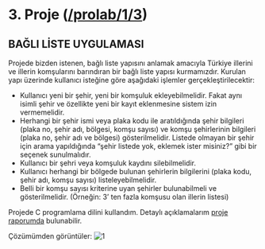 # 3. Proje ([/prolab/1/3](https://github.com/yunusemregul/kou/blob/master/prolab/1/3/))

## BAĞLI LİSTE UYGULAMASI

Projede bizden istenen, bağlı liste yapısını anlamak amacıyla Türkiye illerini ve illerin komşularını barındıran bir bağlı liste yapısı kurmamızdır. Kurulan yapı üzerinde kullanıcı isteğine göre aşağıdaki işlemler gerçekleştirilecektir:

* Kullanıcı yeni bir şehir, yeni bir komşuluk ekleyebilmelidir. Fakat aynı isimli şehir ve özellikte yeni bir kayıt eklenmesine sistem izin vermemelidir.
* Herhangi bir şehir ismi veya plaka kodu ile aratıldığında şehir bilgileri (plaka no, şehir adı, bölgesi, komşu sayısı) ve komşu şehirlerinin bilgileri (plaka no, şehir adı ve bölgesi) gösterilmelidir. Listede olmayan bir şehir için arama yapıldığında “şehir listede yok, eklemek ister misiniz?” gibi bir seçenek sunulmalıdır.
* Kullanıcı bir şehri veya komşuluk kaydını silebilmelidir.
* Kullanıcı herhangi bir bölgede bulunan şehirlerin bilgilerini (plaka kodu, şehir adı, komşu sayısı) listeleyebilmelidir.
* Belli bir komşu sayısı kriterine uyan şehirler bulunabilmeli ve gösterilmelidir. (Örneğin: 3’ ten fazla komşusu olan illerin listesi)

Projede C programlama dilini kullandım. Detaylı açıklamalarım [proje raporumda](https://github.com/yunusemregul/kou/blob/master/prolab/1/3/rapor.pdf) bulunabilir.

Çözümümden görüntüler:
![1](https://github.com/yunusemregul/kou/blob/master/prolab/1/3/README_pics/1.png?raw=true)
